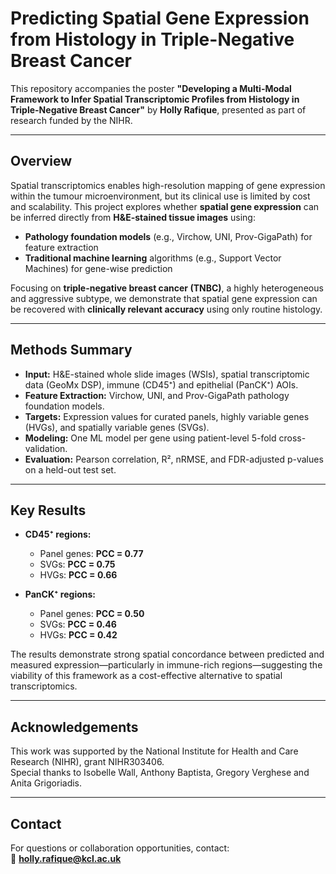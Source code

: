 # Predicting Spatial Gene Expression from Histology in Triple-Negative Breast Cancer

This repository accompanies the poster **"Developing a Multi-Modal Framework to Infer Spatial Transcriptomic Profiles from Histology in Triple-Negative Breast Cancer"** by **Holly Rafique**, presented as part of research funded by the NIHR.

---

## Overview

Spatial transcriptomics enables high-resolution mapping of gene expression within the tumour microenvironment, but its clinical use is limited by cost and scalability. This project explores whether **spatial gene expression** can be inferred directly from **H&E-stained tissue images** using:

- **Pathology foundation models** (e.g., Virchow, UNI, Prov-GigaPath) for feature extraction
- **Traditional machine learning** algorithms (e.g., Support Vector Machines) for gene-wise prediction

Focusing on **triple-negative breast cancer (TNBC)**, a highly heterogeneous and aggressive subtype, we demonstrate that spatial gene expression can be recovered with **clinically relevant accuracy** using only routine histology.


---

## Methods Summary

- **Input:** H&E-stained whole slide images (WSIs), spatial transcriptomic data (GeoMx DSP), immune (CD45⁺) and epithelial (PanCK⁺) AOIs.
- **Feature Extraction:** Virchow, UNI, and Prov-GigaPath pathology foundation models.
- **Targets:** Expression values for curated panels, highly variable genes (HVGs), and spatially variable genes (SVGs).
- **Modeling:** One ML model per gene using patient-level 5-fold cross-validation.
- **Evaluation:** Pearson correlation, R², nRMSE, and FDR-adjusted p-values on a held-out test set.

---

## Key Results

- **CD45⁺ regions:**  
  - Panel genes: **PCC = 0.77**  
  - SVGs: **PCC = 0.75**  
  - HVGs: **PCC = 0.66**

- **PanCK⁺ regions:**  
  - Panel genes: **PCC = 0.50**  
  - SVGs: **PCC = 0.46**  
  - HVGs: **PCC = 0.42**

The results demonstrate strong spatial concordance between predicted and measured expression—particularly in immune-rich regions—suggesting the viability of this framework as a cost-effective alternative to spatial transcriptomics.

---


## Acknowledgements

This work was supported by the National Institute for Health and Care Research (NIHR), grant NIHR303406.  
Special thanks to Isobelle Wall, Anthony Baptista, Gregory Verghese and Anita Grigoriadis.

---

## Contact

For questions or collaboration opportunities, contact:  
📧 **holly.rafique@kcl.ac.uk**

